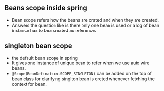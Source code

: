 ## Beans scope inside spring
- Bean scope refers how the beans are crated and when they are created.
- Answers the question like is there only one bean is used or a log of bean instance has to bea created as reference.
## singleton bean scope
- the default bean scope in spring 
- It gives one instance of unique bean to refer when we use auto wire beans.
- ```@Scope(BeanDefination.SCOPE_SINGLETON)``` can be added on the top of bean class for clarifying singlton bean is creted
whenever fetching the context for bean.